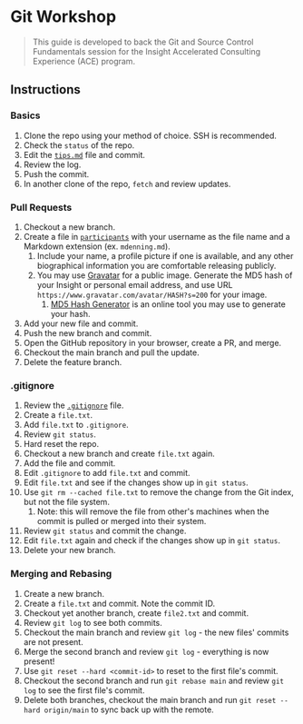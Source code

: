 # Git Workshop

> This guide is developed to back the Git and Source Control Fundamentals session for the Insight Accelerated Consulting Experience (ACE) program. 

## Instructions

### Basics

1. Clone the repo using your method of choice. SSH is recommended.
1. Check the `status` of the repo.
1. Edit the [`tips.md`](/tips.md) file and commit.
1. Review the log.
1. Push the commit.
1. In another clone of the repo, `fetch` and review updates.

### Pull Requests

1. Checkout a new branch.
1. Create a file in [`participants`](/participants/) with your username as the file name and a Markdown extension (ex. `mdenning.md`).
   1. Include your name, a profile picture if one is available, and any other biographical information you are comfortable releasing publicly.
   1. You may use [Gravatar](https://en.gravatar.com/) for a public image. Generate the MD5 hash of your Insight or personal email address, and use URL `https://www.gravatar.com/avatar/HASH?s=200` for your image.
      1. [MD5 Hash Generator](https://www.md5hashgenerator.com/) is an online tool you may use to generate your hash.
1. Add your new file and commit.
1. Push the new branch and commit.
1. Open the GitHub repository in your browser, create a PR, and merge.
1. Checkout the main branch and pull the update.
1. Delete the feature branch.

### .gitignore

1. Review the [`.gitignore`](/.gitignore) file.
1. Create a `file.txt`.
1. Add `file.txt` to `.gitignore`.
1. Review `git status`.
1. Hard reset the repo.
1. Checkout a new branch and create `file.txt` again.
1. Add the file and commit.
1. Edit `.gitignore` to add `file.txt` and commit.
1. Edit `file.txt` and see if the changes show up in `git status`.
1. Use `git rm --cached file.txt` to remove the change from the Git index, but not the file system.
   1. Note: this will remove the file from other's machines when the commit is pulled or merged into their system.
1. Review `git status` and commit the change.
1. Edit `file.txt` again and check if the changes show up in `git status`.
1. Delete your new branch.

### Merging and Rebasing

1. Create a new branch.
1. Create a `file.txt` and commit. Note the commit ID.
1. Checkout yet another branch, create `file2.txt` and commit.
1. Review `git log` to see both commits.
1. Checkout the main branch and review `git log` - the new files' commits are not present.
1. Merge the second branch and review `git log` - everything is now present!
1. Use `git reset --hard <commit-id>` to reset to the first file's commit.
1. Checkout the second branch and run `git rebase main` and review `git log` to see the first file's commit.
1. Delete both branches, checkout the main branch and run `git reset --hard origin/main` to sync back up with the remote.
